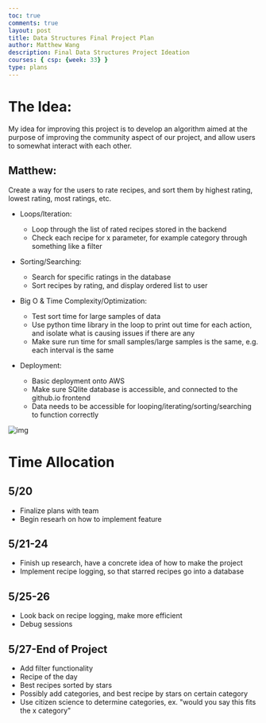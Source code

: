 ```yaml
---
toc: true
comments: true
layout: post
title: Data Structures Final Project Plan
author: Matthew Wang
description: Final Data Structures Project Ideation
courses: { csp: {week: 33} }
type: plans
---
```

# The Idea:


My idea for improving this project is to develop an algorithm aimed at the purpose of improving the community aspect of our project, and allow users to somewhat interact with each other.


## Matthew:


Create a way for the users to rate recipes, and sort them by highest rating, lowest rating, most ratings, etc.


- Loops/Iteration:
    - Loop through the list of rated recipes stored in the backend
    - Check each recipe for x parameter, for example category through something like a filter

- Sorting/Searching:
    - Search for specific ratings in the database
    - Sort recipes by rating, and display ordered list to user

- Big O & Time Complexity/Optimization:
    - Test sort time for large samples of data
    - Use python time library in the loop to print out time for each action, and isolate what is causing issues if there are any
    - Make sure run time for small samples/large samples is the same, e.g. each interval is the same

- Deployment:
    - Basic deployment onto AWS
    - Make sure SQlite database is accessible, and connected to the github.io frontend
    - Data needs to be accessible for looping/iterating/sorting/searching to function correctly

![img](https://files.catbox.moe/dsvoev.png)


# Time Allocation


## 5/20
- Finalize plans with team
- Begin researh on how to implement feature

## 5/21-24
- Finish up research, have a concrete idea of how to make the project
- Implement recipe logging, so that starred recipes go into a database

## 5/25-26
- Look back on recipe logging, make more efficient
- Debug sessions

## 5/27-End of Project
- Add filter functionality
- Recipe of the day
- Best recipes sorted by stars
- Possibly add categories, and best recipe by stars on certain category
- Use citizen science to determine categories, ex. "would you say this fits the x category"
